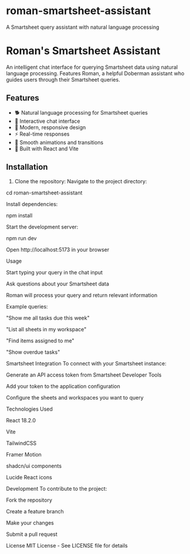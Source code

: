# roman-smartsheet-assistant
A Smartsheet query assistant with natural language processing
# Roman's Smartsheet Assistant

An intelligent chat interface for querying Smartsheet data using natural language processing. Features Roman, a helpful Doberman assistant who guides users through their Smartsheet queries.

## Features

- 🐕 Natural language processing for Smartsheet queries
- 💬 Interactive chat interface
- 🎨 Modern, responsive design
- ⚡ Real-time responses
- 🔄 Smooth animations and transitions
- 🚀 Built with React and Vite

## Installation

1. Clone the repository:
Navigate to the project directory:

<span class="hljs-built_in">cd</span> roman-smartsheet-assistant

Install dependencies:

npm install

Start the development server:

npm run dev

Open http://localhost:5173 in your browser

Usage

Start typing your query in the chat input

Ask questions about your Smartsheet data

Roman will process your query and return relevant information

Example queries:


"Show me all tasks due this week"

"List all sheets in my workspace"

"Find items assigned to me"

"Show overdue tasks"

Smartsheet Integration
To connect with your Smartsheet instance:


Generate an API access token from Smartsheet Developer Tools

Add your token to the application configuration

Configure the sheets and workspaces you want to query

Technologies Used

React 18.2.0

Vite

TailwindCSS

Framer Motion

shadcn/ui components

Lucide React icons

Development
To contribute to the project:


Fork the repository

Create a feature branch

Make your changes

Submit a pull request

License
MIT License - See LICENSE file for details

